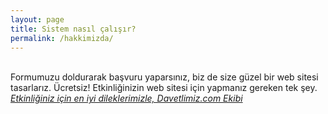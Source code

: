 ```yaml
---
layout: page
title: Sistem nasıl çalışır?
permalink: /hakkimizda/
---
```


<br/>
Formumuzu doldurarak başvuru yaparsınız, biz de size güzel bir web sitesi tasarlarız. Ücretsiz! Etkinliğinizin web sitesi için yapmanız gereken tek şey.

<br/>
<span class="contacticon center">
	<a href="mailto:proxima@ekofi.science"><i class="fa fa-envelope-square"></i></a>
	<a href="https://github.com" target="_blank"><i class="fa fa-github-square"></i></a>
	<a href="https://www.linkedin.com" target="_blank"><i class="fa fa-linkedin-square"></i></a>
	<a href="http://tumblr.com" target="_blank"><i class="fa fa-tumblr-square"></i></a>
	<a href="https://twitter.com/intent/tweet?via=Davetlimiz&text=Ücretsiz+web+sitemi+Davetlimiz+ile+kurdum!%20https%3A%2F%2Fdavetlimiz.com%2F" target="_blank"><i class="fa fa-twitter-square"></i></a>
</span>

<div class="col three caption">
	<i><ins>Etkinliğiniz için en iyi dileklerimizle, Davetlimiz.com Ekibi</ins></i>
</div>

